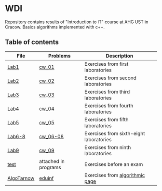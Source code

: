 # WDI
Repository contains results of "Introduction to IT" course at AHG UST in Cracow. Basics algorithms implemented with c++.


## Table of contents

File | Problems | Description
---|---|---
[Lab1](lab1) | [cw_01](lab1/cw_01) | Exercises from first laboratories
[Lab2](lab2) | [cw_02](lab2/cw_02) | Exercises from second laboratories
[Lab3](lab3) | [cw_03](lab3/cw_03) | Exercises from third laboratories
[Lab4](lab4) | [cw_04](lab4/cw_04) | Exercises from fourth laboratories
[Lab5](lab5) | [cw_05](lab5/cw_05) | Exercises from fifth laboratories
[Lab6-8](lab6) | [cw_06-08](lab6/cw_06-08) | Exercises from sixth-eight laboratories
[Lab9](lab9) | [cw_09](lab9/cw_09) | Exercises from ninth laboratories
[test](test) | attached in programs | Exercises before an exam
[AlgoTarnow](AlgoTarnow) | [eduinf](https://eduinf.waw.pl/inf/alg/001_search/index.php) | Exercises from [algorithmic page](https://eduinf.waw.pl/inf/alg/001_search/index.php)
